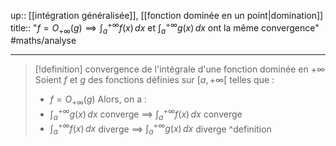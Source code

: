 up:: [[intégration généralisée]], [[fonction dominée en un point|domination]] 
title:: "$f = O_{+\infty}(g) \implies \int_{a}^{+\infty} f(x) \, dx \text{ et } \int_{a}^{+\infty} g(x) \, dx \text{ ont la même convergence}$"
#maths/analyse 

---

> [!definition] convergence de l'intégrale d'une fonction dominée en $+\infty$
> Soient $f$ et $g$ des fonctions définies sur $[a, +\infty[$ telles que :
>  - $f = O_{+\infty}(g)$
> Alors, on a :
>  - $\int_{a}^{+\infty} g(x) \, dx$ converge ==> $\int_{a}^{+\infty} f(x) \, dx$ converge 
>  - $\int_{a}^{+\infty} f(x) \, dx$ diverge ==> $\int_{a}^{+\infty} g(x) \, dx$ diverge
^definition



